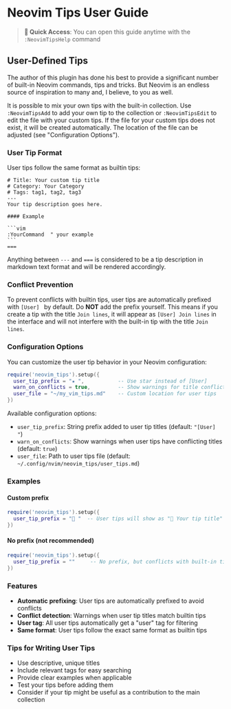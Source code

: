 # Neovim Tips User Guide

> **📖 Quick Access**: You can open this guide anytime with the `:NeovimTipsHelp` command

## User-Defined Tips

The author of this plugin has done his best to provide a significant number of built-in Neovim commands, tips and tricks. But Neovim is an endless source of inspiration to many and, I believe, to you as well.

It is possible to mix your own tips with the built-in collection. Use `:NeovimTipsAdd` to add your own tip to the collection or `:NeovimTipsEdit` to edit the file with your custom tips. If the file for your custom tips does not exist, it will be created automatically. The location of the file can be adjusted (see "Configuration Options"). 

### User Tip Format

User tips follow the same format as builtin tips:

````
# Title: Your custom tip title
# Category: Your Category 
# Tags: tag1, tag2, tag3
---
Your tip description goes here.

#### Example

```vim
:YourCommand  " your example
```
===
````

Anything between `---` and `===` is considered to be a tip description in markdown text format and will be rendered accordingly.

### Conflict Prevention

To prevent conflicts with builtin tips, user tips are automatically prefixed with `[User] ` by default. Do **NOT** add the prefix yourself. This means if you create a tip with the title `Join lines`, it will appear as `[User] Join lines` in the interface and will not interfere with the built-in tip with the title `Join lines`.

### Configuration Options

You can customize the user tip behavior in your Neovim configuration:

```lua
require('neovim_tips').setup({
  user_tip_prefix = "★ ",           -- Use star instead of [User]
  warn_on_conflicts = true,         -- Show warnings for title conflicts
  user_file = "~/my_vim_tips.md"    -- Custom location for user tips
})
``` 

Available configuration options:

- `user_tip_prefix`: String prefix added to user tip titles (default: `"[User] "`)
- `warn_on_conflicts`: Show warnings when user tips have conflicting titles (default: `true`)
- `user_file`: Path to user tips file (default: `~/.config/nvim/neovim_tips/user_tips.md`)

### Examples

#### Custom prefix
```lua
require('neovim_tips').setup({
  user_tip_prefix = "🔧 "  -- User tips will show as "🔧 Your tip title"
})
```

#### No prefix (not recommended)
```lua
require('neovim_tips').setup({
  user_tip_prefix = ""     -- No prefix, but conflicts with built-in tips will be warned about
})
```

### Features

- **Automatic prefixing**: User tips are automatically prefixed to avoid conflicts
- **Conflict detection**: Warnings when user tip titles match builtin tips
- **User tag**: All user tips automatically get a "user" tag for filtering
- **Same format**: User tips follow the exact same format as builtin tips

### Tips for Writing User Tips

- Use descriptive, unique titles
- Include relevant tags for easy searching
- Provide clear examples when applicable
- Test your tips before adding them
- Consider if your tip might be useful as a contribution to the main collection


